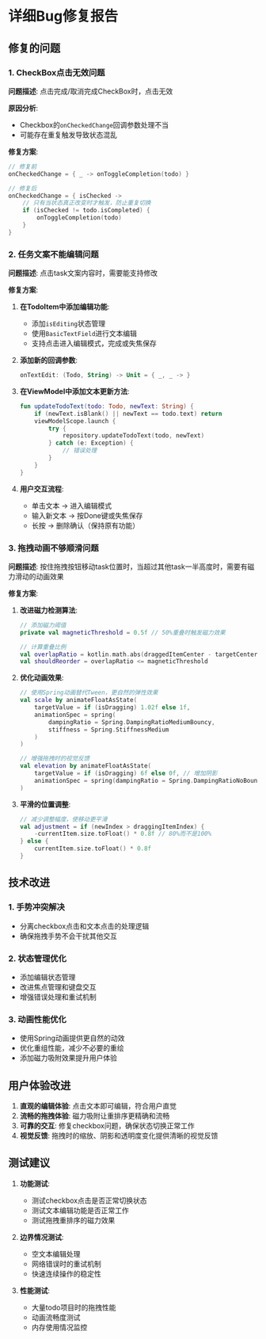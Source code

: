 # 详细Bug修复报告

## 修复的问题

### 1. CheckBox点击无效问题
**问题描述**: 点击完成/取消完成CheckBox时，点击无效

**原因分析**: 
- Checkbox的`onCheckedChange`回调参数处理不当
- 可能存在重复触发导致状态混乱

**修复方案**:
```kotlin
// 修复前
onCheckedChange = { _ -> onToggleCompletion(todo) }

// 修复后  
onCheckedChange = { isChecked -> 
    // 只有当状态真正改变时才触发，防止重复切换
    if (isChecked != todo.isCompleted) {
        onToggleCompletion(todo)
    }
}
```

### 2. 任务文案不能编辑问题
**问题描述**: 点击task文案内容时，需要能支持修改

**修复方案**:
1. **在TodoItem中添加编辑功能**:
   - 添加`isEditing`状态管理
   - 使用`BasicTextField`进行文本编辑
   - 支持点击进入编辑模式，完成或失焦保存

2. **添加新的回调参数**:
   ```kotlin
   onTextEdit: (Todo, String) -> Unit = { _, _ -> }
   ```

3. **在ViewModel中添加文本更新方法**:
   ```kotlin
   fun updateTodoText(todo: Todo, newText: String) {
       if (newText.isBlank() || newText == todo.text) return
       viewModelScope.launch {
           try {
               repository.updateTodoText(todo, newText)
           } catch (e: Exception) {
               // 错误处理
           }
       }
   }
   ```

4. **用户交互流程**:
   - 单击文本 → 进入编辑模式
   - 输入新文本 → 按Done键或失焦保存
   - 长按 → 删除确认（保持原有功能）

### 3. 拖拽动画不够顺滑问题
**问题描述**: 按住拖拽按钮移动task位置时，当超过其他task一半高度时，需要有磁力滑动的动画效果

**修复方案**:

1. **改进磁力检测算法**:
   ```kotlin
   // 添加磁力阈值
   private val magneticThreshold = 0.5f // 50%重叠时触发磁力效果
   
   // 计算重叠比例
   val overlapRatio = kotlin.math.abs(draggedItemCenter - targetCenter) / (targetItem.size / 2f)
   val shouldReorder = overlapRatio <= magneticThreshold
   ```

2. **优化动画效果**:
   ```kotlin
   // 使用Spring动画替代Tween，更自然的弹性效果
   val scale by animateFloatAsState(
       targetValue = if (isDragging) 1.02f else 1f,
       animationSpec = spring(
           dampingRatio = Spring.DampingRatioMediumBouncy,
           stiffness = Spring.StiffnessMedium
       )
   )
   
   // 增强拖拽时的视觉反馈
   val elevation by animateFloatAsState(
       targetValue = if (isDragging) 6f else 0f, // 增加阴影
       animationSpec = spring(dampingRatio = Spring.DampingRatioNoBouncy)
   )
   ```

3. **平滑的位置调整**:
   ```kotlin
   // 减少调整幅度，使移动更平滑
   val adjustment = if (newIndex > draggingItemIndex) {
       -currentItem.size.toFloat() * 0.8f // 80%而不是100%
   } else {
       currentItem.size.toFloat() * 0.8f
   }
   ```

## 技术改进

### 1. 手势冲突解决
- 分离checkbox点击和文本点击的处理逻辑
- 确保拖拽手势不会干扰其他交互

### 2. 状态管理优化
- 添加编辑状态管理
- 改进焦点管理和键盘交互
- 增强错误处理和重试机制

### 3. 动画性能优化
- 使用Spring动画提供更自然的动效
- 优化重组性能，减少不必要的重绘
- 添加磁力吸附效果提升用户体验

## 用户体验改进

1. **直观的编辑体验**: 点击文本即可编辑，符合用户直觉
2. **流畅的拖拽体验**: 磁力吸附让重排序更精确和流畅
3. **可靠的交互**: 修复checkbox问题，确保状态切换正常工作
4. **视觉反馈**: 拖拽时的缩放、阴影和透明度变化提供清晰的视觉反馈

## 测试建议

1. **功能测试**:
   - 测试checkbox点击是否正常切换状态
   - 测试文本编辑功能是否正常工作
   - 测试拖拽重排序的磁力效果

2. **边界情况测试**:
   - 空文本编辑处理
   - 网络错误时的重试机制
   - 快速连续操作的稳定性

3. **性能测试**:
   - 大量todo项目时的拖拽性能
   - 动画流畅度测试
   - 内存使用情况监控